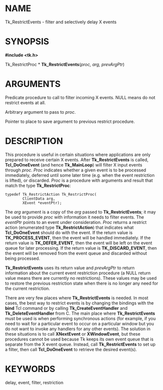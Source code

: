 # NAME

Tk_RestrictEvents - filter and selectively delay X events

# SYNOPSIS

**#include \<tk.h\>**

Tk_RestrictProc \* **Tk_RestrictEvents**(*proc, arg, prevArgPtr*)

# ARGUMENTS

Predicate procedure to call to filter incoming X events. NULL means do
not restrict events at all.

Arbitrary argument to pass to *proc*.

Pointer to place to save argument to previous restrict procedure.

# DESCRIPTION

This procedure is useful in certain situations where applications are
only prepared to receive certain X events. After **Tk_RestrictEvents**
is called, **Tcl_DoOneEvent** (and hence **Tk_MainLoop**) will filter X
input events through *proc*. *Proc* indicates whether a given event is
to be processed immediately, deferred until some later time (e.g. when
the event restriction is lifted), or discarded. *Proc* is a procedure
with arguments and result that match the type **Tk_RestrictProc**:

    typedef Tk_RestrictAction Tk_RestrictProc(
            ClientData arg,
            XEvent *eventPtr);

The *arg* argument is a copy of the *arg* passed to
**Tk_RestrictEvents**; it may be used to provide *proc* with information
it needs to filter events. The *eventPtr* points to an event under
consideration. *Proc* returns a restrict action (enumerated type
**Tk_RestrictAction**) that indicates what **Tcl_DoOneEvent** should do
with the event. If the return value is **TK_PROCESS_EVENT**, then the
event will be handled immediately. If the return value is
**TK_DEFER_EVENT**, then the event will be left on the event queue for
later processing. If the return value is **TK_DISCARD_EVENT**, then the
event will be removed from the event queue and discarded without being
processed.

**Tk_RestrictEvents** uses its return value and *prevArgPtr* to return
information about the current event restriction procedure (a NULL return
value means there are currently no restrictions). These values may be
used to restore the previous restriction state when there is no longer
any need for the current restriction.

There are very few places where **Tk_RestrictEvents** is needed. In most
cases, the best way to restrict events is by changing the bindings with
the **bind** Tcl command or by calling **Tk_CreateEventHandler** and
**Tk_DeleteEventHandler** from C. The main place where
**Tk_RestrictEvents** must be used is when performing synchronous
actions (for example, if you need to wait for a particular event to
occur on a particular window but you do not want to invoke any handlers
for any other events). The solution in these situations is to call
**XNextEvent** or **XWindowEvent**, but these procedures cannot be used
because Tk keeps its own event queue that is separate from the X event
queue. Instead, call **Tk_RestrictEvents** to set up a filter, then call
**Tcl_DoOneEvent** to retrieve the desired event(s).

# KEYWORDS

delay, event, filter, restriction
